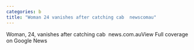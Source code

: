 ```yaml
---
categories: b
title: "Woman 24 vanishes after catching cab  newscomau"
---
```

Woman, 24, vanishes after catching cab&nbsp;&nbsp;news.com.auView Full coverage on Google News